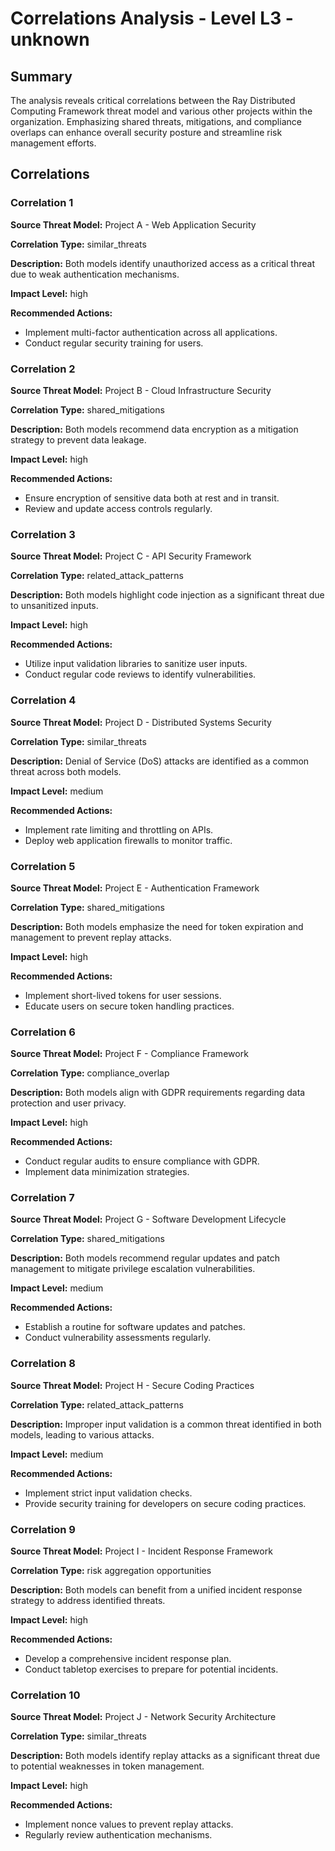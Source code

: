 # Correlations Analysis - Level L3 - unknown

## Summary

The analysis reveals critical correlations between the Ray Distributed Computing Framework threat model and various other projects within the organization. Emphasizing shared threats, mitigations, and compliance overlaps can enhance overall security posture and streamline risk management efforts.

## Correlations

### Correlation 1

**Source Threat Model:** Project A - Web Application Security

**Correlation Type:** similar_threats

**Description:** Both models identify unauthorized access as a critical threat due to weak authentication mechanisms.

**Impact Level:** high

**Recommended Actions:**
- Implement multi-factor authentication across all applications.
- Conduct regular security training for users.

### Correlation 2

**Source Threat Model:** Project B - Cloud Infrastructure Security

**Correlation Type:** shared_mitigations

**Description:** Both models recommend data encryption as a mitigation strategy to prevent data leakage.

**Impact Level:** high

**Recommended Actions:**
- Ensure encryption of sensitive data both at rest and in transit.
- Review and update access controls regularly.

### Correlation 3

**Source Threat Model:** Project C - API Security Framework

**Correlation Type:** related_attack_patterns

**Description:** Both models highlight code injection as a significant threat due to unsanitized inputs.

**Impact Level:** high

**Recommended Actions:**
- Utilize input validation libraries to sanitize user inputs.
- Conduct regular code reviews to identify vulnerabilities.

### Correlation 4

**Source Threat Model:** Project D - Distributed Systems Security

**Correlation Type:** similar_threats

**Description:** Denial of Service (DoS) attacks are identified as a common threat across both models.

**Impact Level:** medium

**Recommended Actions:**
- Implement rate limiting and throttling on APIs.
- Deploy web application firewalls to monitor traffic.

### Correlation 5

**Source Threat Model:** Project E - Authentication Framework

**Correlation Type:** shared_mitigations

**Description:** Both models emphasize the need for token expiration and management to prevent replay attacks.

**Impact Level:** high

**Recommended Actions:**
- Implement short-lived tokens for user sessions.
- Educate users on secure token handling practices.

### Correlation 6

**Source Threat Model:** Project F - Compliance Framework

**Correlation Type:** compliance_overlap

**Description:** Both models align with GDPR requirements regarding data protection and user privacy.

**Impact Level:** high

**Recommended Actions:**
- Conduct regular audits to ensure compliance with GDPR.
- Implement data minimization strategies.

### Correlation 7

**Source Threat Model:** Project G - Software Development Lifecycle

**Correlation Type:** shared_mitigations

**Description:** Both models recommend regular updates and patch management to mitigate privilege escalation vulnerabilities.

**Impact Level:** medium

**Recommended Actions:**
- Establish a routine for software updates and patches.
- Conduct vulnerability assessments regularly.

### Correlation 8

**Source Threat Model:** Project H - Secure Coding Practices

**Correlation Type:** related_attack_patterns

**Description:** Improper input validation is a common threat identified in both models, leading to various attacks.

**Impact Level:** medium

**Recommended Actions:**
- Implement strict input validation checks.
- Provide security training for developers on secure coding practices.

### Correlation 9

**Source Threat Model:** Project I - Incident Response Framework

**Correlation Type:** risk aggregation opportunities

**Description:** Both models can benefit from a unified incident response strategy to address identified threats.

**Impact Level:** high

**Recommended Actions:**
- Develop a comprehensive incident response plan.
- Conduct tabletop exercises to prepare for potential incidents.

### Correlation 10

**Source Threat Model:** Project J - Network Security Architecture

**Correlation Type:** similar_threats

**Description:** Both models identify replay attacks as a significant threat due to potential weaknesses in token management.

**Impact Level:** high

**Recommended Actions:**
- Implement nonce values to prevent replay attacks.
- Regularly review authentication mechanisms.


